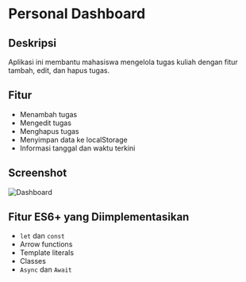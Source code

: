 # Personal Dashboard

## Deskripsi
Aplikasi ini membantu mahasiswa mengelola tugas kuliah dengan fitur tambah, edit, dan hapus tugas.

## Fitur
- Menambah tugas
- Mengedit tugas
- Menghapus tugas
- Menyimpan data ke localStorage
- Informasi tanggal dan waktu terkini

## Screenshot
![Dashboard](screenshot.png)

## Fitur ES6+ yang Diimplementasikan
- `let` dan `const`
- Arrow functions
- Template literals
- Classes
- `Async` dan `Await`
